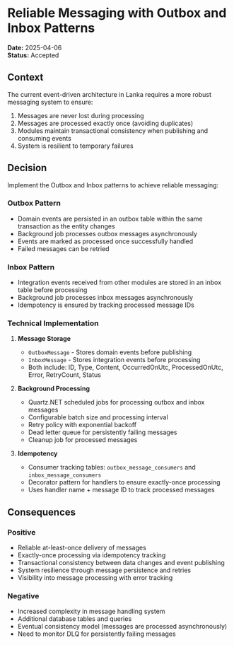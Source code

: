 # Reliable Messaging with Outbox and Inbox Patterns

**Date:** 2025-04-06  
**Status:** Accepted

## Context

The current event-driven architecture in Lanka requires a more robust messaging system to ensure:

1. Messages are never lost during processing
2. Messages are processed exactly once (avoiding duplicates)
3. Modules maintain transactional consistency when publishing and consuming events
4. System is resilient to temporary failures

## Decision

Implement the Outbox and Inbox patterns to achieve reliable messaging:

### Outbox Pattern

- Domain events are persisted in an outbox table within the same transaction as the entity changes
- Background job processes outbox messages asynchronously
- Events are marked as processed once successfully handled
- Failed messages can be retried

### Inbox Pattern 

- Integration events received from other modules are stored in an inbox table before processing
- Background job processes inbox messages asynchronously
- Idempotency is ensured by tracking processed message IDs

### Technical Implementation

1. **Message Storage**
   - `OutboxMessage` - Stores domain events before publishing
   - `InboxMessage` - Stores integration events before processing
   - Both include: ID, Type, Content, OccurredOnUtc, ProcessedOnUtc, Error, RetryCount, Status

2. **Background Processing**
   - Quartz.NET scheduled jobs for processing outbox and inbox messages
   - Configurable batch size and processing interval
   - Retry policy with exponential backoff
   - Dead letter queue for persistently failing messages
   - Cleanup job for processed messages

3. **Idempotency**
   - Consumer tracking tables: `outbox_message_consumers` and `inbox_message_consumers`
   - Decorator pattern for handlers to ensure exactly-once processing
   - Uses handler name + message ID to track processed messages

## Consequences

### Positive

- Reliable at-least-once delivery of messages
- Exactly-once processing via idempotency tracking
- Transactional consistency between data changes and event publishing
- System resilience through message persistence and retries
- Visibility into message processing with error tracking

### Negative

- Increased complexity in message handling system
- Additional database tables and queries
- Eventual consistency model (messages are processed asynchronously)
- Need to monitor DLQ for persistently failing messages